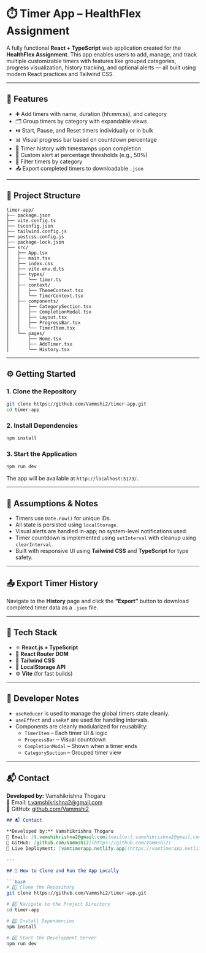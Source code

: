 
# ⏱️ Timer App – HealthFlex Assignment

A fully functional **React + TypeScript** web application created for the **HealthFlex Assignment**. This app enables users to add, manage, and track multiple customizable timers with features like grouped categories, progress visualization, history tracking, and optional alerts — all built using modern React practices and Tailwind CSS.

---

## 🚀 Features

- ➕ Add timers with name, duration (hh:mm:ss), and category
- 🗂️ Group timers by category with expandable views
- ⏯️ Start, Pause, and Reset timers individually or in bulk
- 📊 Visual progress bar based on countdown percentage
- 📜 Timer history with timestamps upon completion
- 🔔 Custom alert at percentage thresholds (e.g., 50%)
- 🎯 Filter timers by category
- 📤 Export completed timers to downloadable `.json`

---

## 📁 Project Structure

```
timer-app/
├── package.json
├── vite.config.ts
├── tsconfig.json
├── tailwind.config.js
├── postcss.config.js
├── package-lock.json
├── src/
│   ├── App.tsx
│   ├── main.tsx
│   ├── index.css
│   ├── vite-env.d.ts
│   ├── types/
│   │   └── timer.ts
│   ├── context/
│   │   ├── ThemeContext.tsx
│   │   └── TimerContext.tsx
│   ├── components/
│   │   ├── CategorySection.tsx
│   │   ├── CompletionModal.tsx
│   │   ├── Layout.tsx
│   │   ├── ProgressBar.tsx
│   │   └── TimerItem.tsx
│   └── pages/
│       ├── Home.tsx
│       ├── AddTimer.tsx
│       └── History.tsx
```

---

## ⚙️ Getting Started

### 1. Clone the Repository

```bash
git clone https://github.com/Vammshi2/timer-app.git
cd timer-app
```

### 2. Install Dependencies

```bash
npm install
```

### 3. Start the Application

```bash
npm run dev
```

The app will be available at `http://localhost:5173/`.

---

## 📌 Assumptions & Notes

- Timers use `Date.now()` for unique IDs.
- All state is persisted using `localStorage`.
- Visual alerts are handled in-app; no system-level notifications used.
- Timer countdown is implemented using `setInterval` with cleanup using `clearInterval`.
- Built with responsive UI using **Tailwind CSS** and **TypeScript** for type safety.

---

## 📤 Export Timer History

Navigate to the **History** page and click the **“Export”** button to download completed timer data as a `.json` file.

---

## 🧠 Tech Stack

- ⚛️ **React.js + TypeScript**
- 🧭 **React Router DOM**
- 🎨 **Tailwind CSS**
- 💾 **LocalStorage API**
- ⚙️ **Vite** (for fast builds)

---

## 📝 Developer Notes

- `useReducer` is used to manage the global timers state cleanly.
- `useEffect` and `useRef` are used for handling intervals.
- Components are cleanly modularized for reusability:
  - `TimerItem` – Each timer UI & logic
  - `ProgressBar` – Visual countdown
  - `CompletionModal` – Shown when a timer ends
  - `CategorySection` – Grouped timer view

---

## 📬 Contact

**Developed by:** Vamshikrishna Thogaru  
📧 Email: [t.vamshikrishna2@gmail.com](mailto:t.vamshikrishna2@gmail.com)  
🔗 GitHub: [github.com/Vammshi2](https://github.com/Vammshi2)


```markdown
## 📬 Contact

**Developed by:** Vamshikrishna Thogaru  
📧 Email: [t.vamshikrishna2@gmail.com](mailto:t.vamshikrishna2@gmail.com)  
🔗 GitHub: [github.com/Vammshi2](https://github.com/Vammshi2)  
🔗 Live Deployment: [vamtimerapp.netlify.app](https://vamtimerapp.netlify.app)

---

## 🧪 How to Clone and Run the App Locally

```bash
# 1️⃣ Clone the Repository
git clone https://github.com/Vammshi2/timer-app.git

# 2️⃣ Navigate to the Project Directory
cd timer-app

# 3️⃣ Install Dependencies
npm install

# 4️⃣ Start the Development Server
npm run dev
```

